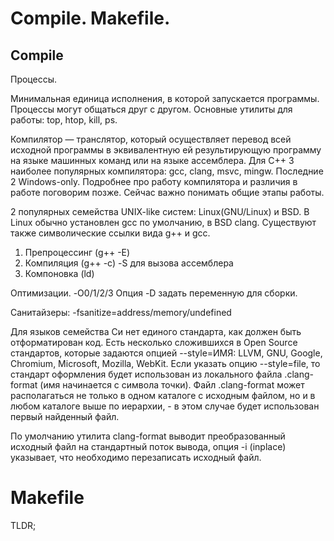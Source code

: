 # Compile. Makefile.

## Compile

Процессы.

Минимальная единица исполнения, в которой запускается программы. Процессы могут общаться друг с другом. Основные утилиты для работы: top, htop, kill, ps.

Компилятор — транслятор, который осуществляет перевод всей исходной программы в эквивалентную ей результирующую программу на языке машинных команд или на языке ассемблера. Для C++ 3 наиболее популярных компилятора: gcc, clang, msvc, mingw. Последние 2 Windows-only. Подробнее про работу компилятора и различия в работе поговорим позже. Сейчас важно понимать общие этапы работы.

2 популярных семейства UNIX-like систем: Linux(GNU/Linux) и BSD. В Linux обычно установлен gcc по умолчанию, в BSD clang. Существуют также символические ссылки вида g++ и gcc.

1. Препроцессинг (g++ -E)
2. Компиляция (g++ -c) -S для вызова ассемблера
3. Компоновка (ld)

Оптимизации. -O0/1/2/3
Опция -D задать переменную для сборки.

Санитайзеры: -fsanitize=address/memory/undefined

Для языков семейства Си нет единого стандарта, как должен быть отформатирован код. Есть несколько сложившихся в Open Source стандартов, которые задаются опцией --style=ИМЯ: LLVM, GNU, Google, Chromium, Microsoft, Mozilla, WebKit. Если указать опцию --style=file, то стандарт оформления будет использован из локального файла .clang-format (имя начинается с символа точки). Файл .clang-format может располагаться не только в одном каталоге с исходным файлом, но и в любом каталоге выше по иерархии, - в этом случае будет использован первый найденный файл.

По умолчанию утилита clang-format выводит преобразованный исходный файл на стандартный поток вывода, опция -i (inplace) указывает, что необходимо перезаписать исходный файл.

# Makefile

TLDR;
